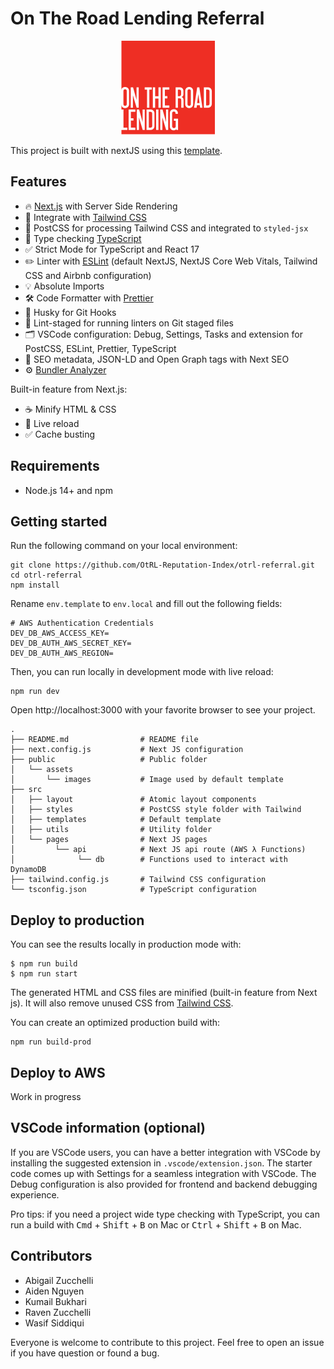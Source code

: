 # On The Road Lending Referral

<p align="center">
  <a href="https://creativedesignsguru.com/demo/Nextjs-Boilerplate/"><img src="public/assets/images/otrl-logo.svg?raw=true" alt="Next js starter banner"></a>
</p>

This project is built with nextJS using this [template](https://github.com/ixartz/Next-js-Boilerplate).

## Features

- 🔥 [Next.js](https://nextjs.org) with Server Side Rendering
- 🎨 Integrate with [Tailwind CSS](https://tailwindcss.com)
- 💅 PostCSS for processing Tailwind CSS and integrated to `styled-jsx`
- 🎉 Type checking [TypeScript](https://www.typescriptlang.org)
- ✅ Strict Mode for TypeScript and React 17
- ✏️ Linter with [ESLint](https://eslint.org) (default NextJS, NextJS Core Web Vitals, Tailwind CSS and Airbnb configuration)
- 💡 Absolute Imports
- 🛠 Code Formatter with [Prettier](https://prettier.io)
- 🦊 Husky for Git Hooks
- 🚫 Lint-staged for running linters on Git staged files
- 🗂 VSCode configuration: Debug, Settings, Tasks and extension for PostCSS, ESLint, Prettier, TypeScript
- 🤖 SEO metadata, JSON-LD and Open Graph tags with Next SEO
- ⚙️ [Bundler Analyzer](https://www.npmjs.com/package/@next/bundle-analyzer)

Built-in feature from Next.js:

- ☕ Minify HTML & CSS
- 💨 Live reload
- ✅ Cache busting

## Requirements

- Node.js 14+ and npm

## Getting started

Run the following command on your local environment:

```
git clone https://github.com/OtRL-Reputation-Index/otrl-referral.git
cd otrl-referral
npm install
```

Rename `env.template` to `env.local` and fill out the following fields:
```
# AWS Authentication Credentials
DEV_DB_AWS_ACCESS_KEY=
DEV_DB_AUTH_AWS_SECRET_KEY=
DEV_DB_AUTH_AWS_REGION=
```

Then, you can run locally in development mode with live reload:

```
npm run dev
```

Open http://localhost:3000 with your favorite browser to see your project.

```
.
├── README.md                # README file
├── next.config.js           # Next JS configuration
├── public                   # Public folder
│   └── assets
│       └── images           # Image used by default template
├── src
│   ├── layout               # Atomic layout components
│   ├── styles               # PostCSS style folder with Tailwind
│   ├── templates            # Default template
│   ├── utils                # Utility folder
│   └── pages                # Next JS pages
│         └── api            # Next JS api route (AWS λ Functions) 
│              └── db        # Functions used to interact with DynamoDB
├── tailwind.config.js       # Tailwind CSS configuration
└── tsconfig.json            # TypeScript configuration
```

## Deploy to production

You can see the results locally in production mode with:

```
$ npm run build
$ npm run start
```

The generated HTML and CSS files are minified (built-in feature from Next js). It will also remove unused CSS from [Tailwind CSS](https://tailwindcss.com).

You can create an optimized production build with:

```
npm run build-prod
```

## Deploy to AWS

Work in progress

## VSCode information (optional)

If you are VSCode users, you can have a better integration with VSCode by installing the suggested extension in `.vscode/extension.json`. The starter code comes up with Settings for a seamless integration with VSCode. The Debug configuration is also provided for frontend and backend debugging experience.

Pro tips: if you need a project wide type checking with TypeScript, you can run a build with <kbd>Cmd</kbd> + <kbd>Shift</kbd> + <kbd>B</kbd> on Mac or <kbd>Ctrl</kbd> + <kbd>Shift</kbd> + <kbd>B</kbd> on Mac.

## Contributors

 - Abigail Zucchelli
 - Aiden Nguyen
 - Kumail Bukhari
 - Raven Zucchelli
 - Wasif Siddiqui

Everyone is welcome to contribute to this project. Feel free to open an issue if you have question or found a bug.
